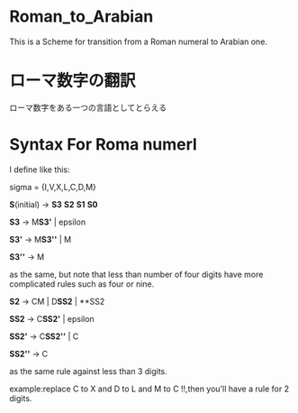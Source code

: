 # Roman_to_Arabian
This is a Scheme for transition from a Roman numeral to Arabian one.

# ローマ数字の翻訳
ローマ数字をある一つの言語としてとらえる

# Syntax For Roma numerl
I define like this:

sigma = {I,V,X,L,C,D,M}

**S**(initial) -> **S3** **S2** **S1** **S0**

**S3** -> M**S3'** | epsilon 

**S3'** -> M**S3''** | M

**S3''** -> M

as the same, but note that less than number of four digits have more complicated rules such as four or nine. 

**S2** -> CM | D**SS2** | **SS2

**SS2** -> C**SS2'** | epsilon 

**SS2'** -> C**SS2''** | C

**SS2''** -> C

as the same rule against less than 3 digits. 

example:replace C to X and D to L and M to C !!,then you'll have a rule for 2 digits.
